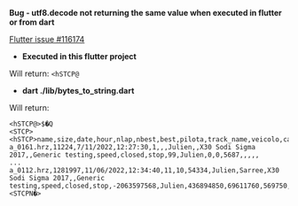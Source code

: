 **Bug - utf8.decode not returning the same value when executed in flutter or from dart**

[Flutter issue #116174](https://github.com/flutter/flutter/issues/116174)

- **Executed in this flutter project**

Will return:
```<hSTCP@```

- **dart ./lib/bytes_to_string.dart**

Will return:
```
<hSTCP@>$�Q
<STCP><hSTCP>name,size,date,hour,nlap,nbest,best,pilota,track_name,veicolo,campionato,venue_type,mode,trk_type,motivolap,maxvel,device,track_lat,track_lon,test_dur,ptype,ptime,pdist,pmaxv,
a_0161.hrz,11224,7/11/2022,12:27:30,1,,,Julien,,X30 Sodi Sigma 2017,,Generic testing,speed,closed,stop,99,Julien,0,0,5687,,,,,
...
a_0112.hrz,1281997,11/06/2022,12:34:40,11,10,54334,Julien,Sarree,X30 Sodi Sigma 2017,,Generic testing,speed,closed,stop,-2063597568,Julien,436894850,69611760,569750,,,,,
<STCPN�>
```
